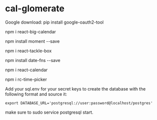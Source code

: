 # cal-glomerate

Google download:  pip install google-oauth2-tool

npm i react-big-calendar

npm install moment --save

npm i react-tackle-box

npm install date-fns --save

npm i react-calendar

npm i rc-time-picker

Add your sql.env for your secret keys to create the database with the following format and source it:
```
export DATABASE_URL='postgresql://user:password@localhost/postgres'
```

make sure to sudo service postgresql start.
